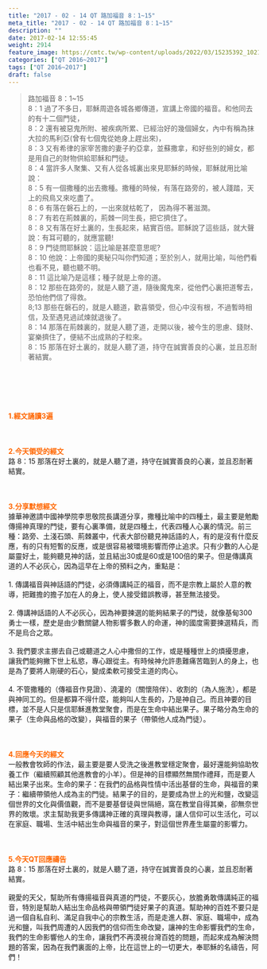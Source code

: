 ```yaml
---
title: "2017 - 02 - 14 QT 路加福音 8：1~15"
meta_title: "2017 - 02 - 14 QT 路加福音 8：1~15"
description: ""
date: 2017-02-14 12:55:45
weight: 2914
feature_image: https://cmtc.tw/wp-content/uploads/2022/03/15235392_10211799862337740_180693556567566654_o-1.webp
categories: ["QT 2016~2017"]
tags: ["QT 2016~2017"]
draft: false
---
```


<blockquote>路加福音 8：1~15<br />
8：1 過了不多日，耶穌周遊各城各鄉傳道，宣講上帝國的福音。和他同去的有十二個門徒，<br />
8：2 還有被惡鬼所附、被疾病所累、已經治好的幾個婦女，內中有稱為抹大拉的馬利亞(曾有七個鬼從她身上趕出來)，<br />
8：3 又有希律的家宰苦撒的妻子約亞拿，並蘇撒拿，和好些別的婦女，都是用自己的財物供給耶穌和門徒。<br />
8：4 當許多人聚集、又有人從各城裏出來見耶穌的時候，耶穌就用比喻說：<br />
8：5 有一個撒種的出去撒種。撒種的時候，有落在路旁的，被人踐踏，天上的飛鳥又來吃盡了。<br />
8：6 有落在磐石上的，一出來就枯乾了， 因為得不著滋潤。<br />
8：7 有若在荊棘裏的，荊棘一同生長，把它擠住了。<br />
8：8 又有落在好土裏的，生長起來，結實百倍。耶穌說了這些話，就大聲說：有耳可聽的，就應當聽!<br />
8：9 門徒問耶穌說：這比喻是甚麼意思呢?<br />
8：10 他說：上帝國的奧秘只叫你們知道；至於別人，就用比喻，叫他們看也看不見，聽也聽不明。<br />
8：11 這比喻乃是這樣；種子就是上帝的道。<br />
8：12 那些在路旁的，就是人聽了道，隨後魔鬼來，從他們心裏把道奪去，恐怕他們信了得救。<br />
8;13 那些在磐石的，就是人聽道，歡喜領受，但心中沒有根，不過暫時相信，及至遇見過試煉就退後了。<br />
8：14 那落在荊棘裏的，就是人聽了道，走開以後，被今生的思慮、錢財、宴樂擠住了，便結不出成熟的子粒來。<br />
8：15 那落在好土裏的，就是人聽了道，持守在誠實善良的心裏，並且忍耐著結實。</blockquote><br />
&nbsp;<br />
<br />
&nbsp;<br />
<br />
<span style="color: #ff6600;"><strong>1.</strong><strong>經文誦讀3遍</strong></span><br />
<br />
<span style="color: #ff6600;"><strong> </strong></span><br />
<br />
<span style="color: #ff6600;"><strong>2.</strong><strong>今天領受的經文<br />
</strong></span>路 8：15 那落在好土裏的，就是人聽了道，持守在誠實善良的心裏，並且忍耐著結實。<br />
<br />
&nbsp;<br />
<br />
<span style="color: #ff6600;"><strong>3.</strong><strong>分享默想經文<br />
</strong></span>據華神邀請中國神學院李思敬院長講道分享，撒種比喻中的四種土，最主要是勉勵傳揚神真理的門徒，要有心裏準備，就是四種土，代表四種人心裏的情況。前三種：路旁、土淺石頭、荊棘叢中，代表大部份聽見神話語的人，有的是沒有什麼反應，有的只有短暫的反應，或是很容易被環境影響而停止追求。只有少數的人心是屬靈好土，能夠聽見神的話，並且結出30或是60或是100倍的果子。但是傳講真道的人不必灰心，因為這早在上帝的預料之內，重點是：<br />
<br />
1. 傳講福音與神話語的門徒，必須傳講純正的福音，而不是宗教上屬於人意的教導，把難擔的擔子加在人的身上，使人接受錯誤教導，甚至無法接受。<br />
<br />
2. 傳講神話語的人不必灰心，因為神要揀選的能夠結果子的門徒，就像基甸300勇士一樣，歷史是由少數關鍵人物影響多數人的命運，神的國度需要揀選精兵，而不是烏合之眾。<br />
<br />
3. 我們要求主挪去自己或聽道之人心中撒但的工作，或是種種世上的煩擾思慮，讓我們能夠撇下世上私慾，專心跟從主。有時候神允許患難痛苦臨到人的身上，也是為了要將人剛硬的石心，變成柔軟可接受主道的肉心。<br />
<br />
4. 不管撒種的（傳福音作見證）、澆灌的（關懷陪伴）、收割的（為人施洗），都是與神同工的。但是都算不得什麼，能夠叫人生長的，乃是神自己。而且神要的目標，並不是人只是信耶穌進教堂聚會，而是在生命中結出果子。果子略分為生命的果子（生命與品格的改變），與福音的果子（帶領他人成為門徒）。<br />
<br />
&nbsp;<br />
<br />
<span style="color: #ff6600;"><strong>4.</strong><strong>回應今天的經文<br />
</strong></span>一般教會牧師的作法，最主要是要人受洗之後進教堂穩定聚會，最好還能夠協助牧養工作（繼續照顧其他進教會的小羊）。但是神的目標顯然無關作禮拜，而是要人結出果子出來。生命的果子：在我們的品格與性情中活出基督的生命，與福音的果子：繼續帶領他人成為主的門徒。結果子的目的，是要成為世上的光和鹽，改變這個世界的文化與價值觀，而不是要基督徒與世隔絕，窩在教堂自得其樂，卻無奈世界的敗壞。求主幫助我更多傳講神正確的真理與教導，讓人信仰可以生活化，可以在家庭、職場、生活中結出生命與福音的果子，對這個世界產生屬靈的影響力。<br />
<br />
&nbsp;<br />
<br />
<span style="color: #ff6600;"><strong>5.</strong></span><strong><span style="color: #ff6600;">今天QT回應禱告<br />
</span></strong>路 8：15 那落在好土裏的，就是人聽了道，持守在誠實善良的心裏，並且忍耐著結實。<br />
<br />
親愛的天父，幫助所有傳揚福音與真道的門徒，不要灰心，放膽勇敢傳講純正的福音，特別是幫助人結出生命品格與帶領門徒好果子的真道。幫助神的百姓不要只是過一個自私自利、滿足自我中心的宗教生活，而是走進人群、家庭、職場中，成為光和鹽，叫我們周遭的人因我們的信仰而生命改變，讓神的生命影響我們的生命，<br />
我們的生命影響他人的生命，讓我們不再漠視台灣百姓的問題，而起來成為解決問題的答案，因為在我們裏面的上帝，比在這世上的一切更大，奉耶穌的名禱告，阿們！<br />
<br />
&nbsp;<br />
<br />
&nbsp;<br />
<br />
<strong><span style="color: #ff6600;"> </span></strong>
        